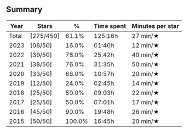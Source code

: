 ## Summary
Year|Stars|%|Time spent|Minutes per star
-|-|-|-|-
Total|[275/450]|61.1%|125:16h|27 min/★
2023|[08/50]|16.0%|01:40h|12 min/★
2022|[39/50]|78.0%|25:42h|40 min/★
2021|[38/50]|76.0%|31:35h|50 min/★
2020|[33/50]|66.0%|10:57h|20 min/★
2019|[12/50]|24.0%|02:45h|14 min/★
2018|[25/50]|50.0%|09:03h|22 min/★
2017|[25/50]|50.0%|07:01h|17 min/★
2016|[45/50]|90.0%|19:48h|26 min/★
2015|[50/50]|100.0%|16:45h|20 min/★
